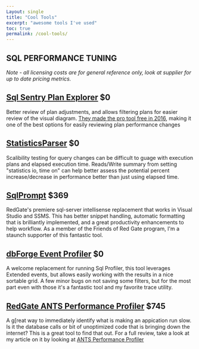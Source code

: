 ```yaml
---
Layout: single
title: "Cool Tools"
excerpt: "awesome tools I've used"
toc: true
permalink: /cool-tools/
---
```


## SQL PERFORMANCE TUNING

_Note - all licensing costs are for general reference only, look at supplier for up to date pricing metrics._

## [Sql Sentry Plan Explorer](https://www.sheldonhull.com/search?q=ants%20performance) $0

Better review of plan adjustments, and allows filtering plans for easier review of the visual diagram. [They made the pro tool free in 2016](http://bit.ly/2qphhW7), making it one of the best options for easily reviewing plan performance changes

## [StatisticsParser](http://bit.ly/2qp2U40) $0

Scalibility testing for query changes can be difficult to guage with execution plans and elapsed execution time. Reads/Write summary from setting "statistics io, time on" can help better assess the potential percent increase/decrease in performance better than just using elapsed time.

## [SqlPrompt](http://bit.ly/1QSfMUl) $369

RedGate's premiere sql-server intellisense replacement that works in Visual Studio and SSMS. This has better snippet handling, automatic formatting that is brilliantly implemented, and a great productivity enhancements to help workflow. As a member of the Friends of Red Gate program, I'm a staunch supporter of this fantastic tool.

## [dbForge Event Profiler](https://www.sheldonhull.com/search?q=ants%20performance) $0

A welcome replacement for running Sql Profiler, this tool leverages Extended events, but allows easily working with the results in a nice sortable grid. A few minor bugs on not saving some filters, but for the most part even with those it's a fantastic tool and my favorite trace utility.

## [RedGate ANTS Performance Profiler](http://bit.ly/2uN4gec) $745

A g[reat way to immediately identify what is making an appication run slow. Is it the database calls or bit of unoptimized code that is bringing down the internet? This is a great tool to find that out. For a full review, take a look at my article on it by looking at [ANTS Performance Profiler](https://www.sheldonhull.com/search?q=ants%20performance)
